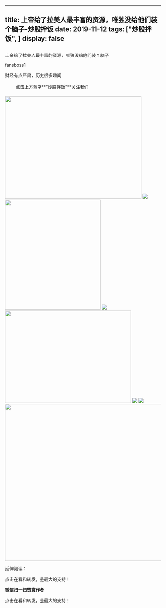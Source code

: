 
---
title:   上帝给了拉美人最丰富的资源，唯独没给他们装个脑子-炒股拌饭
date: 2019-11-12
tags: ["炒股拌饭", ]
display: false
---


## 



上帝给了拉美人最丰富的资源，唯独没给他们装个脑子




fansboss1




财经有点严肃，历史很多趣闻


<img class="__bg_gif" data-ratio="1" data-type="gif" data-w="400" src="https://mmbiz.qpic.cn/mmbiz_gif/Lvm6UAoJibrP9JEWQRXR3swLXRYlFicicbg2q6gYPiapiaCkPr8GibxibGO0jcDe76cnAUJ3KBkCmyTIZBueDAOslJ0Zw/640?wx_fmt=gif" style="margin-right: auto;margin-left: auto;font-size: 16px;text-align: left;border-width: 0px;border-color: currentcolor;text-indent: 2em;letter-spacing: 1px;font-family: 微软雅黑, sans-serif;vertical-align: middle;display: inline-block;overflow-wrap: break-word;box-sizing: border-box !important;word-wrap: break-word !important;visibility: visible !important;width: 30px !important;"/>&nbsp;点击上方蓝字**“炒股拌饭”**关注我们

<img class="rich_pages " data-ratio="0.75" data-type="jpeg" data-w="1280" data-s="300,640" data-copyright="0" src="https://mmbiz.qpic.cn/mmbiz_jpg/BSbL23YpK40hWPuVyEibKyjq1zibDI27HSoszFH0jC83AxGfpCpverojoKrDlIroPsyWEN4rgNJ2ql274ic4DNFsA/640?wx_fmt=jpeg" style="letter-spacing: 0.54px;text-align: left;text-indent: 0em;line-height: 27.2px;box-sizing: border-box !important;word-wrap: break-word !important;visibility: visible !important;width: 441px;height: 331px;"/>

<img class="rich_pages" data-ratio="0.5219941348973607" data-s="300,640" src="https://mmbiz.qpic.cn/mmbiz_png/tnE2st4BmibaGpibfTCJpHnJzOJgpGokEGAKBhzJ44BGZ3ntocgSDDvhYc4XQxLs4hHHw032KC52MSXwH0f5suLw/640?wx_fmt=png" data-type="png" data-w="682"/>







<img class="rich_pages" data-ratio="1.1494505494505494" data-s="300,640" src="https://mmbiz.qpic.cn/mmbiz_png/tnE2st4BmibaGpibfTCJpHnJzOJgpGokEGaNcktaMPS5rLibdKOdnmic3jv79vMCib1ZY8ibfVRKwbBV558gQO1EOOOg/640?wx_fmt=png" data-type="png" data-w="455" style="width: 309px;height: 355px;"/>

<img class="rich_pages js_insertlocalimg" data-ratio="0.5804480651731161" data-s="300,640" src="https://mmbiz.qpic.cn/mmbiz_gif/tnE2st4BmibaGpibfTCJpHnJzOJgpGokEGQ5fZtx3VlicLDMwtj4NohyzaB0RYNsQwAshfFXjtYClibYhUsbNHVnzQ/640?wx_fmt=gif" data-type="gif" data-w="491" style=""/>

<img class="rich_pages" data-ratio="0.7335058214747736" data-s="300,640" src="https://mmbiz.qpic.cn/mmbiz_png/tnE2st4BmibaGpibfTCJpHnJzOJgpGokEGEcjsdhb20IC6WnaZsw9ZGBqR39icibUNJLNWE4eaXWzQx6PjLmEVaO4A/640?wx_fmt=png" data-type="png" data-w="773" style="height: 299px;width: 408px;"/>

<img class="rich_pages" data-ratio="0.7135678391959799" data-s="300,640" src="https://mmbiz.qpic.cn/mmbiz_png/tnE2st4BmibbPObrXtwNpmdicYY6heurv4lNOVBEgEqiaUbngDbSWg5cs6zRRfRnicfme3MePSZFJs8zlzq3PibYopQ/640?wx_fmt=png" data-type="png" data-w="597" style=""/>

<img class="rich_pages" data-ratio="0.7869127516778524" data-s="300,640" src="https://mmbiz.qpic.cn/mmbiz_png/tnE2st4BmibbPObrXtwNpmdicYY6heurv4SpZtqImAAy4SRn6OCA3lTueWndaKiaqKQmgibuI8DQa3qjiasp0iaIHVow/640?wx_fmt=png" data-type="png" data-w="596" style=""/>

<img data-type="jpeg" class="" data-ratio="0.5361111111111111" data-w="1080" src="https://mmbiz.qpic.cn/mmbiz_jpg/BSbL23YpK40anhWbxpiaP1hgCWiblK2nsZy9NicVLicA3CoKzQPicomHmazY7bKwibr9Ge4j6XHGGicFDH9vH4Dh0xkag/640?wx_fmt=jpeg" style="box-sizing: border-box !important;word-wrap: break-word !important;visibility: visible !important;width: 507px !important;"/>

延伸阅读：

点击在看和转发，是最大的支持！


**微信扫一扫赞赏作者**






点击在看和转发，是最大的支持！









